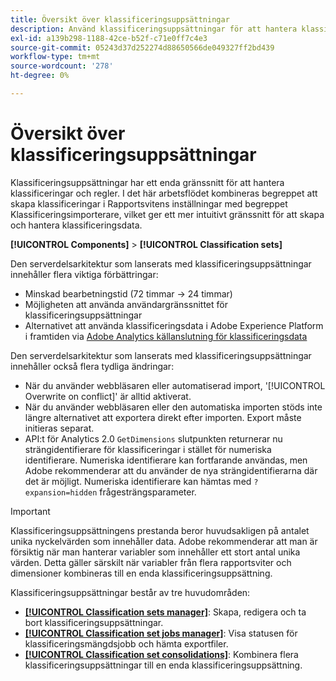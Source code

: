 ```yaml
---
title: Översikt över klassificeringsuppsättningar
description: Använd klassificeringsuppsättningar för att hantera klassificeringsdata.
exl-id: a139b298-1188-42ce-b52f-c71e0ff7c4e3
source-git-commit: 05243d37d252274d88650566de049327ff2bd439
workflow-type: tm+mt
source-wordcount: '278'
ht-degree: 0%

---
```


# Översikt över klassificeringsuppsättningar

Klassificeringsuppsättningar har ett enda gränssnitt för att hantera klassificeringar och regler. I det här arbetsflödet kombineras begreppet att skapa klassificeringar i Rapportsvitens inställningar med begreppet Klassificeringsimporterare, vilket ger ett mer intuitivt gränssnitt för att skapa och hantera klassificeringsdata.

**[!UICONTROL Components]** > **[!UICONTROL Classification sets]**

Den serverdelsarkitektur som lanserats med klassificeringsuppsättningar innehåller flera viktiga förbättringar:

* Minskad bearbetningstid (72 timmar → 24 timmar)
* Möjligheten att använda användargränssnittet för klassificeringsuppsättningar
* Alternativet att använda klassificeringsdata i Adobe Experience Platform i framtiden via [Adobe Analytics källanslutning för klassificeringsdata](https://experienceleague.adobe.com/docs/experience-platform/sources/connectors/adobe-applications/classifications.html)

Den serverdelsarkitektur som lanserats med klassificeringsuppsättningar innehåller också flera tydliga ändringar:

* När du använder webbläsaren eller automatiserad import, &#39;[!UICONTROL Overwrite on conflict]&#39; är alltid aktiverat.
* När du använder webbläsaren eller den automatiska importen stöds inte längre alternativet att exportera direkt efter importen. Export måste initieras separat.
* API:t för Analytics 2.0 `GetDimensions` slutpunkten returnerar nu strängidentifierare för klassificeringar i stället för numeriska identifierare. Numeriska identifierare kan fortfarande användas, men Adobe rekommenderar att du använder de nya strängidentifierarna där det är möjligt. Numeriska identifierare kan hämtas med `?expansion=hidden` frågesträngsparameter.

>[!IMPORTANT]
>
>Klassificeringsuppsättningens prestanda beror huvudsakligen på antalet unika nyckelvärden som innehåller data. Adobe rekommenderar att man är försiktig när man hanterar variabler som innehåller ett stort antal unika värden. Detta gäller särskilt när variabler från flera rapportsviter och dimensioner kombineras till en enda klassificeringsuppsättning.

Klassificeringsuppsättningar består av tre huvudområden:

* [**[!UICONTROL Classification sets manager]**](manage/set-manager.md): Skapa, redigera och ta bort klassificeringsuppsättningar.
* [**[!UICONTROL Classification set jobs manager]**](job-manager.md): Visa statusen för klassificeringsmängdsjobb och hämta exportfiler.
* [**[!UICONTROL Classification set consolidations]**](consolidations/manage.md): Kombinera flera klassificeringsuppsättningar till en enda klassificeringsuppsättning.
